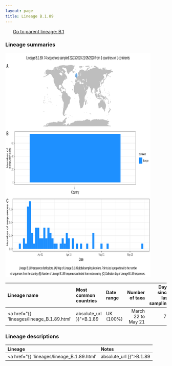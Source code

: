 ```yaml
---
layout: page
title: Lineage B.1.89
---
```




<p>
<ul class="actions small">
	 <a href="{{ 'lineages/lineage_B.1.html' | absolute_url }}" class="button special fit">Go to parent lineage: B.1</a>
</ul>
</p>
<h3> Lineage summaries</h3>

<img src="../assets/images/B.1.89.svg" alt="B.1.89 lineage summary figure" width="90%" height="700px" />


| Lineage name | Most common countries | Date range | Number of taxa |  Days since last sampling | Known Travel | Recall value |
|:-----|:-----|:-------|-------:|-------:|:---------|--------:|
| <a href="{{ 'lineages/lineage_B.1.89.html' | absolute_url }}">B.1.89</a> | UK (100%) | March 22 to May 21 | 74 | 32 |  | 0.900 |

<h3>Lineage descriptions</h3>

| Lineage | Notes |
|:-----|:-----|
| <a href="{{ 'lineages/lineage_B.1.89.html' | absolute_url }}">B.1.89</a> | Scottish lineage |

